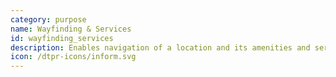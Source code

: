```yaml
---
category: purpose
name: Wayfinding & Services
id: wayfinding_services
description: Enables navigation of a location and its amenities and services.
icon: /dtpr-icons/inform.svg
---
```

